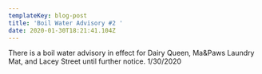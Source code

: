 ```yaml
---
templateKey: blog-post
title: 'Boil Water Advisory #2 '
date: 2020-01-30T18:21:41.104Z
---
```

There is a boil water advisory in effect for Dairy Queen, Ma&Paws Laundry Mat, and Lacey Street until further notice. 1/30/2020
